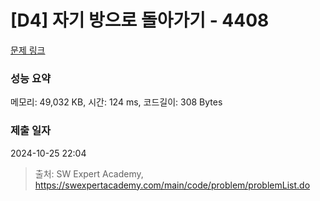 # [D4] 자기 방으로 돌아가기 - 4408 

[문제 링크](https://swexpertacademy.com/main/code/problem/problemDetail.do?contestProbId=AWNcJ2sapZMDFAV8) 

### 성능 요약

메모리: 49,032 KB, 시간: 124 ms, 코드길이: 308 Bytes

### 제출 일자

2024-10-25 22:04



> 출처: SW Expert Academy, https://swexpertacademy.com/main/code/problem/problemList.do